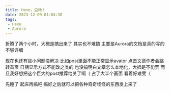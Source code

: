 ```yaml
---
title: Hexo，启动！
date: 2023-12-09 01:04:38
tags:
 - Hexo
 - Aurora
---
```

折腾了两个小时，大概是搞出来了
其实也不难搞
主要是Aurora的文档是真的写的不够详细

现在也还有些小问题没解决 比如post里面不能正常显示avator
点击文章作者会跳转首页 日期显示方式不能改之类的
也没搞明白文章怎么本地化，大抵是不能罢
而且我好想把这个巨大的post推荐给关了啊（
占了大半个画面 看着好难受（

先睡了 起床再搞吧
搞好之后就可以把各种奇奇怪怪的东西发上来了